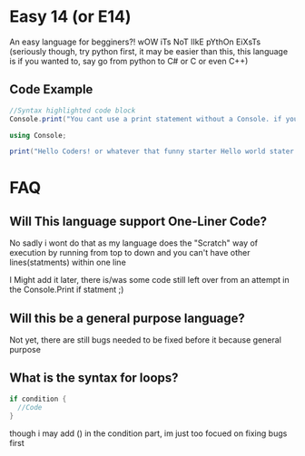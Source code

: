 # Easy 14 (or E14)
An easy language for begginers?! wOW iTs NoT lIkE pYthOn EiXsTs (seriously though, try python first, it may be easier than this, this language is if you wanted to, say go from python to C# or C or even C++)

## Code Example
```C#
//Syntax highlighted code block
Console.print("You cant use a print statement without a Console. if you didn't import the Console");

using Console;

print("Hello Coders! or whatever that funny starter Hello world stater project said..");
```

# FAQ
## Will This language support One-Liner Code?
No sadly i wont do that as my language does the "Scratch" way of execution by running from top to down and you can't have other lines(statments) within one line

I Might add it later, there is/was some code still left over from an attempt in the Console.Print if statment ;)

## Will this be a general purpose language?

Not yet, there are still bugs needed to be fixed before it because general purpose

## What is the syntax for loops?

```C#
if condition {
  //Code
}
```
though i may add () in the condition part, im just too focued on fixing bugs first
